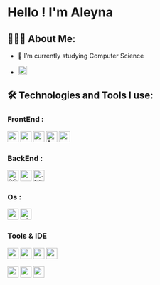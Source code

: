 Hello ! I'm Aleyna  
=============================

## 👨🏻‍💻 About Me:


- 🌱 I’m currently studying Computer Science

-  <img src="https://img.shields.io/badge/Apple-MacBook_Pro_2019(intel)-999999?style=for-the-badge&logo=apple&logoColor=white" height="20px"/>


## 🛠️ Technologies and Tools I use:

### FrontEnd :
<p>
<img src="https://img.shields.io/badge/HTML5-E34F26?style=for-the-badge&logo=html5&logoColor=white" height="25px"/>
<img src="https://img.shields.io/badge/CSS3-1572B6?style=for-the-badge&logo=css3&logoColor=white" height="25px"/>
<img src="https://img.shields.io/badge/JavaScript-F7DF1E?style=for-the-badge&logo=javascript&logoColor=black" height="25px"/>
<img alt="Angular" src="https://img.shields.io/badge/Angular-DD0031?style=for-the-badge&logo=angular&logoColor=white" height="25px"/>
<img src="https://img.shields.io/badge/TypeScript-007ACC?style=for-the-badge&logo=typescript&logoColor=white" height="25px"/>
</p>

### BackEnd :

<p>
<img alt="SQL Server" src="https://img.shields.io/badge/_SQL_Server-CC2927?style=for-the-badge&logo=microsoft-sql-server&logoColor=white" height="25px"/>
<img src="https://img.shields.io/badge/C%23-239120?style=for-the-badge&logo=c-sharp&logoColor=white" height="25px"/>
<img alt=".NET Core" src="https://img.shields.io/badge/.NET Core-512BD4?style=for-the-badge&logo=.net&logoColor=white" height="25px"/>
</p>

### Os : 
<p>
<img alt="apple" src="https://img.shields.io/badge/Apple-000000?style=for-the-badge&logo=macos&logoColor=white" height="25px"/>
<img alt="windows" src="https://img.shields.io/badge/Windows-0078D6?style=for-the-badge&logo=windows&logoColor=white" height="25px"/>
</p>

### Tools & IDE
<p>
<img src="https://img.shields.io/badge/Swagger-85EA2D?style=for-the-badge&logo=swagger&logoColor=black" height="25px"/>
<img src="https://img.shields.io/badge/postman-FF6C37?style=for-the-badge&logo=postman&logoColor=white" height="25px"/>
<img src="https://img.shields.io/badge/docker-2496ED?style=for-the-badge&logo=docker&logoColor=white" height="25px"/>
<img src="https://img.shields.io/badge/mamp-02749C?style=for-the-badge&logo=mamp&logoColor=white" height="25px"/>

</p>
<p>
<img src="https://img.shields.io/badge/VsCode-007ACC?style=for-the-badge&logo=Visual Studio Code&logoColor=white" height="25px"/>
<img src="https://img.shields.io/badge/visual studio-5C2D91?style=for-the-badge&logo=visual studio&logoColor=white" height="25px"/>
<img src="https://img.shields.io/badge/jetbrains tools-000000?style=for-the-badge&logo=jetbrains&logoColor=white" height="25px"/>
</p>


